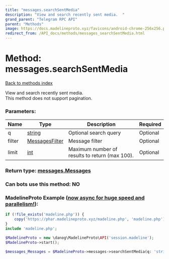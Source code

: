 ```yaml
---
title: "messages.searchSentMedia"
description: "View and search recently sent media.  "
grand_parent: "Telegram RPC API"
parent: "Methods"
image: https://docs.madelineproto.xyz/favicons/android-chrome-256x256.png
redirect_from: /API_docs/methods/messages_searchSentMedia.html
---
```

# Method: messages.searchSentMedia
[Back to methods index](index.html)



View and search recently sent media.  
This method does not support pagination.

### Parameters:

| Name     |    Type       | Description | Required |
|----------|---------------|-------------|----------|
|q|[string](/API_docs/types/string.html) | Optional search query | Optional|
|filter|[MessagesFilter](/API_docs/types/MessagesFilter.html) | Message filter | Optional|
|limit|[int](/API_docs/types/int.html) | Maximum number of results to return (max 100). | Optional|


### Return type: [messages.Messages](/API_docs/types/messages.Messages.html)

### Can bots use this method: **NO**


### MadelineProto Example ([now async for huge speed and parallelism!](https://docs.madelineproto.xyz/docs/ASYNC.html)):


```php
if (!file_exists('madeline.php')) {
    copy('https://phar.madelineproto.xyz/madeline.php', 'madeline.php');
}
include 'madeline.php';

$MadelineProto = new \danog\MadelineProto\API('session.madeline');
$MadelineProto->start();

$messages_Messages = $MadelineProto->messages->searchSentMedia(q: 'string', filter: $MessagesFilter, limit: $int, );
```

